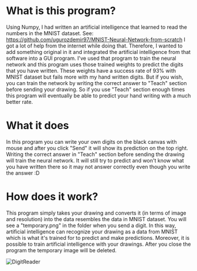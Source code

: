 # What is this program?
Using Numpy, I had written an artificial intelligence that learned to read the numbers in the MNIST dataset. See:
https://github.com/ugurozdemir97/MNIST-Neural-Network-from-scratch
I got a lot of help from the internet while doing that. Therefore, I wanted to add something original in it and integrated the artificial intelligence from that software into a GUI program. I've used that program to train the neural network and this program uses those trained weights to predict the digits that you have written. These weights have a success rate of 93% with MNIST dataset but fails more with my hand written digits. But if you wish, you can train the network by writing the correct answer to "Teach" section before sending your drawing. So if you use "Teach" section enough times this program will eventually be able to predict your hand writing with a much better rate.

# What it does
In this program you can write your own digits on the black canvas with mouse and after you click "Send" it will show its prediction on the top right. Writing the correct answer in "Teach" section before sending the drawing will train the neural network. It will still try to predict and won't know what you have written there so it may not answer correctly even though you write the answer :D

# How does it work?
This program simply takes your drawing and converts it (in terms of image and resolution) into the data resembles the data in MNIST dataset. You will see a "temporary.png" in the folder when you send a digit. In this way, artificial intelligence can recognize your drawing as a data from MNIST which is what it's trained for to predict and make predictions. Moreover, it is possible to train artificial intelligence with your drawings. After you close the program the temporary image will be deleted.

![DigitReader](https://github.com/ugurozdemir97/myprojects/assets/64408736/bb8550e8-4669-4fa6-85c8-cd861d6c67ed)
